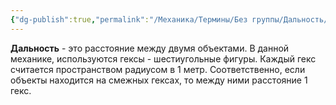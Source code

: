 ```yaml
---
{"dg-publish":true,"permalink":"/Механика/Термины/Без группы/Дальность/","noteIcon":"","created":"2025-08-21T13:47:45.207+03:00","updated":"2025-07-29T00:33:03.279+03:00"}
---
```


**Дальность** - это расстояние между двумя объектами. В данной механике, используются гексы - шестиугольные фигуры. Каждый гекс считается пространством радиусом в 1 метр. Соответственно, если объекты находится на смежных гексах, то между ними расстояние 1 гекс. 